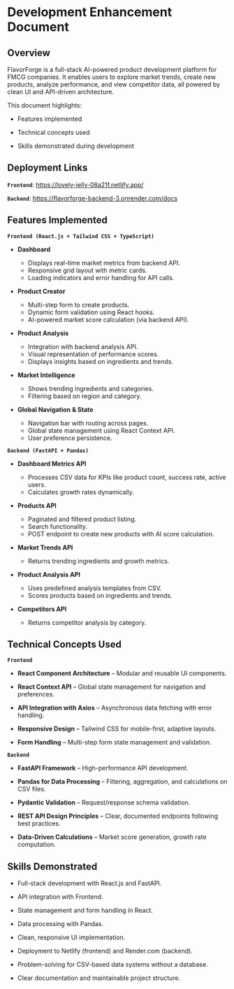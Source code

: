 # Development Enhancement Document

## Overview

FlavorForge is a full-stack AI-powered product development platform for FMCG companies. It enables users to explore market trends, create new products, analyze performance, and view competitor data, all powered by clean UI and API-driven architecture.

This document highlights:

- Features implemented

- Technical concepts used

- Skills demonstrated during development

## Deployment Links

**`Frontend`**: https://lovely-jelly-08a21f.netlify.app/

**`Backend`**: https://flavorforge-backend-3.onrender.com/docs

## Features Implemented
**`Frontend (React.js + Tailwind CSS + TypeScript)`**
- **Dashboard**

  - Displays real-time market metrics from backend API.
  - Responsive grid layout with metric cards.
  - Loading indicators and error handling for API calls.

- **Product Creator**

  - Multi-step form to create products.
  - Dynamic form validation using React hooks.
  - AI-powered market score calculation (via backend API).

- **Product Analysis**

  - Integration with backend analysis API.
  - Visual representation of performance scores.
  - Displays insights based on ingredients and trends.

- **Market Intelligence**

  - Shows trending ingredients and categories.
  - Filtering based on region and category.
    
- **Global Navigation & State**

  - Navigation bar with routing across pages.
  - Global state management using React Context API.
  - User preference persistence.

**`Backend (FastAPI + Pandas)`**

- **Dashboard Metrics API**

  - Processes CSV data for KPIs like product count, success rate, active users.
  - Calculates growth rates dynamically.

- **Products API**

  - Paginated and filtered product listing.
  - Search functionality.
  - POST endpoint to create new products with AI score calculation.

- **Market Trends API**
  
  - Returns trending ingredients and growth metrics.

- **Product Analysis API**
  
  - Uses predefined analysis templates from CSV.
  - Scores products based on ingredients and trends.

- **Competitors API**

  - Returns competitor analysis by category.

## Technical Concepts Used

**`Frontend`**

- **React Component Architecture** – Modular and reusable UI components.

- **React Context API** – Global state management for navigation and preferences.

- **API Integration with Axios** – Asynchronous data fetching with error handling.

- **Responsive Design** – Tailwind CSS for mobile-first, adaptive layouts.

- **Form Handling** – Multi-step form state management and validation.

**`Backend`**

- **FastAPI Framework** – High-performance API development.

- **Pandas for Data Processing** – Filtering, aggregation, and calculations on CSV files.

- **Pydantic Validation** – Request/response schema validation.

- **REST API Design Principles** – Clear, documented endpoints following best practices.

- **Data-Driven Calculations** – Market score generation, growth rate computation.

## Skills Demonstrated

- Full-stack development with React.js and FastAPI.

- API integration with Frontend.

- State management and form handling in React.

- Data processing with Pandas.

- Clean, responsive UI implementation.

- Deployment to Netlify (frontend) and Render.com (backend).

- Problem-solving for CSV-based data systems without a database.

- Clear documentation and maintainable project structure.
